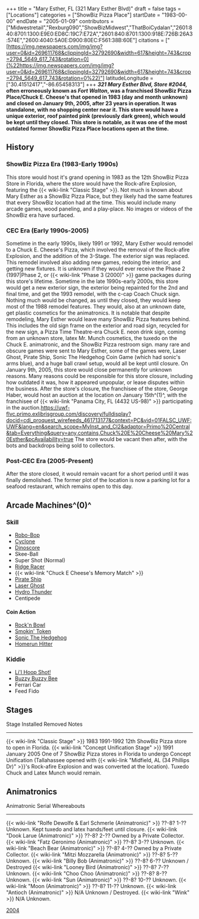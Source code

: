 +++
title = "Mary Esther, FL (321 Mary Esther Blvd)"
draft = false
tags = ["Locations"]
categories = ["ShowBiz Pizza Place"]
startDate = "1983-00-00"
endDate = "2005-01-09"
contributors = ["Midwestretail","Rexburg090","ShowBizMidwest","ThatBoiCydalan","2601:840:8701:1300:E9E0:ED8C:19C7:E72A","2601:840:8701:1300:918E:726B:26A3:574E","2600:4040:5A0E:D900:80EC:F561:38B:60E"]
citations = ["[https://img.newspapers.com/img/img?user=0&id=269611768&clippingId=32792690&width=617&height=743&crop=2794_5649_617_743&rotation=0](%22https://img.newspapers.com/img/img?user=0&id=269611768&clippingId=32792690&width=617&height=743&crop=2794_5649_617_743&rotation=0%22)"]
latitudeLongitude = ["30.41512417","-86.65458313"]
+++
***321 Mary Esther Blvd, Store #2044,* often erroneously known as ***Fort Walton*, was a franchised ShowBiz Pizza Place/Chuck E. Cheese's that opened in 1983 (day and month unknown) and closed on January 9th, 2005, after 23 years in operation. It was standalone, with no shopping center near it. This store would have a unique exterior, roof painted pink (previously dark green), which would be kept until they closed. This store is notable, as it was one of the most outdated former ShowBiz Pizza Place locations open at the time.****

## History

### ShowBiz Pizza Era (1983-Early 1990s)

This store would host it's grand opening in 1983 as the 12th ShowBiz Pizza Store in Florida, where the store would have the Rock-afire Explosion, featuring the {{< wiki-link "Classic Stage" >}}. Not much is known about Mary Esther as a ShowBiz Pizza Place, but they likely had the same features that every ShowBiz location had at the time. This would include many arcade games, wood paneling, and a play-place. No images or videos of the ShowBiz era have surfaced.

### CEC Era (Early 1990s-2005)

Sometime in the early 1990s, likely 1991 or 1992, Mary Esther would remodel to a Chuck E. Cheese's Pizza, which involved the removal of the Rock-afire Explosion, and the addition of the 3-Stage. The exterior sign was replaced. This remodel involved also adding new games, redoing the interior, and getting new fixtures. It is unknown if they would ever receive the Phase 2 (1997|Phase 2, or {{< wiki-link "Phase 3 (2000)" >}} game packages during this store's lifetime.
Sometime in the late 1990s-early 2000s, this store would get a new exterior sign, the exterior being repainted for the 2nd and final time, and get the 1993 remodel, with the c-cap Coach Chuck sign. Nothing much would be changed, as until they closed, they would keep most of the 1988 remodel features. They would, also at an unknown date, get plastic cosmetics for the animatronics.
It is notable that despite remodeling, Mary Esther would leave many ShowBiz Pizza features behind. This includes the old sign frame on the exterior and road sign, recycled for the new sign, a Pizza Time Theatre-era Chuck E. neon drink sign, coming from an unknown store, latex Mr. Munch cosmetics, the tuxedo on the Chuck E. animatronic, and the ShowBiz Pizza restroom sign. many rare and obscure games were sent to Mary Esther, some of the games were, Laser Ghost, Pirate Ship, Sonic The Hedgehog Coin Game (which had sonic's arms blue), and a huge ball crawl setup, would all be kept until closure.
On January 9th, 2005, this store would close permanently for unknown reasons. Many reasons could be responsible for this store closure, including how outdated it was, how it appeared unpopular, or lease disputes within the business. After the store's closure, the franchisee of the store, George Haber, would host an auction at the location on January 15th^(1)^, with the franchisee of {{< wiki-link "Panama City, FL (4432 US-98)" >}} participating in the auction.https://uwf-flvc.primo.exlibrisgroup.com/discovery/fulldisplay?docid=cdi_proquest_wirefeeds_461713177&context=PC&vid=01FALSC_UWF:UWF&lang=en&search_scope=MyInst_and_CI2&adaptor=Primo%20Central&tab=Everything&query=any,contains,Chuck%20E%20Cheese%20Mary%20Esther&pcAvailability=true The store would be vacant then after, with the bots and backdrops being sold to collectors.

### Post-CEC Era (2005-Present)

After the store closed, it would remain vacant for a short period until it was finally demolished. The former plot of the location is now a parking lot for a seafood restaurant, which remains open to this day.

## Arcade Machines^(0)^

### Skill

- [Robo-Bop](https://www.arcade-museum.com/game_detail.php?game_id=20004)
- [Cyclone](https://www.arcade-museum.com/game_detail.php?game_id=19716)
- [Dinoscore](https://www.arcade-museum.com/game_detail.php?game_id=19730)
- Skee-Ball
- Super Shot (Normal)
- [Ridge Racer](https://www.arcade-museum.com/game_detail.php?game_id=9312)
- {{< wiki-link "Chuck E Cheese's Memory Match" >}}
- [Pirate Ship](https://www.arcade-museum.com/game_detail.php?game_id=9028)
- [Laser Ghost](https://www.arcade-museum.com/game_detail.php?game_id=8382)
- [Hydro Thunder](https://www.arcade-museum.com/game_detail.php?game_id=8161)
- Centipede

#### Coin Action

- [Rock'n Bowl](https://www.arcade-museum.com/game_detail.php?game_id=18215)
- [Smokin' Token](https://www.arcade-museum.com/game_detail.php?game_id=9594)
- [Sonic The Hedgehog](https://flyers.arcade-museum.com/arcades/show/8019)
- [Homerun Hitter](https://flyers.arcade-museum.com/arcades/show/7918)

### Kiddie

- [Li'l Hoop Shot!](https://www.proxibid.com/Industrial-Machinery-Equipment/Event-Equipment/Lil-Hoop-Shot-by-Doyle-Basketball-Shoot-Kid-Game-Equipped-w-Embed-System-Card-Reader-Scanner-Does/lotInformation/49901367)
- [Buzzy Buzzy Bee](https://www.arcade-museum.com/game_detail.php?game_id=19671)
- Ferrari Car
- Feed Fido

## Stages

  Stage                                               Installed   Removed        Notes
  --------------------------------------------------- ----------- -------------- ---------------------------------------------------------------------------------------------------------------------------------------------------------------------------------------------------------------------------------------------------------------
  {{< wiki-link "Classic Stage" >}}               1983        1991-1992      12th ShowBiz Pizza store to open in Florida.
  {{< wiki-link "Concept Unification Stage" >}}   1991        January 2005   One of 7 ShowBiz Pizza stores in Florida to undergo Concept Unification (Tallahassee opened with {{< wiki-link "Midfield, AL (34 Phillips Dr)" >}}'s Rock-afire Explosion and was converted at the location). Tuxedo Chuck and Latex Munch would remain.

## Animatronics

  Animatronic                                                           Serial        Whereabouts
  --------------------------------------------------------------------- ------------- ----------------------------------------------------------
  {{< wiki-link "Rolfe Dewolfe & Earl Schmerle (Animatronic)" >}}   ??-8? 1-??    Unknown. Kept tuxedo and latex hands/feet until closure.
  {{< wiki-link "Dook Larue (Animatronic)" >}}                      ??-8? 2-??    Owned by a Private Collector.
  {{< wiki-link "Fatz Geronimo (Animatronic)" >}}                   ??-8? 3-??    Unknown.
  {{< wiki-link "Beach Bear (Animatronic)" >}}                      ??-8? 4-??    Owned by a Private Collector.
  {{< wiki-link "Mitzi Mozzarella (Animatronic)" >}}                ??-8? 5-??    Unknown.
  {{< wiki-link "Billy Bob (Animatronic)" >}}                       ??-8? 6-??    Unknown / Destroyed
  {{< wiki-link "Looney Bird (Animatronic)" >}}                     ??-8? 7-??    Unknown.
  {{< wiki-link "Choo Choo (Animatronic)" >}}                       ??-8? 8-??    Unknown.
  {{< wiki-link "Sun (Animatronic)" >}}                             ??-8? 10-??   Unknown.
  {{< wiki-link "Moon (Animatronic)" >}}                            ??-8? 11-??   Unknown.
  {{< wiki-link "Antioch (Animatronic)" >}}                         N/A           Unknown / Destroyed.
  {{< wiki-link "Wink" >}}                                          N/A           Unknown.

[2004](http://showbizpizza.com/photos/cec/fl_ftwalton/index.html)
